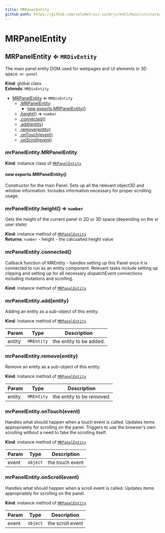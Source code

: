```yaml
---
title: MRPanelEntity
github-path: https://github.com/volumetrics-io/mrjs/edit/main/src/core/entities/MRPanelEntity.js
---
```

# MRPanelEntity

<a name="MRPanelEntity"></a>

## MRPanelEntity ⇐ <code>MRDivEntity</code>
The main panel entity DOM used for webpages and UI elements in 3D space. `mr-panel`

**Kind**: global class  
**Extends**: <code>MRDivEntity</code>  

* [MRPanelEntity](#MRPanelEntity) ⇐ <code>MRDivEntity</code>
    * [.MRPanelEntity](#MRPanelEntity+MRPanelEntity)
        * [new exports.MRPanelEntity()](#new_MRPanelEntity+MRPanelEntity_new)
    * [.height()](#MRPanelEntity+height) ⇒ <code>number</code>
    * [.connected()](#MRPanelEntity+connected)
    * [.add(entity)](#MRPanelEntity+add)
    * [.remove(entity)](#MRPanelEntity+remove)
    * [.onTouch(event)](#MRPanelEntity+onTouch)
    * [.onScroll(event)](#MRPanelEntity+onScroll)

<a name="MRPanelEntity+MRPanelEntity"></a>

### mrPanelEntity.MRPanelEntity
**Kind**: instance class of [<code>MRPanelEntity</code>](#MRPanelEntity)  
<a name="new_MRPanelEntity+MRPanelEntity_new"></a>

#### new exports.MRPanelEntity()
Constructor for the main Panel. Sets up all the relevant object3D and window information. Includes information necessary for proper scrolling usage.

<a name="MRPanelEntity+height"></a>

### mrPanelEntity.height() ⇒ <code>number</code>
Gets the height of the current panel in 2D or 3D space (depending on the xr user state)

**Kind**: instance method of [<code>MRPanelEntity</code>](#MRPanelEntity)  
**Returns**: <code>number</code> - height - the calcualted height value  
<a name="MRPanelEntity+connected"></a>

### mrPanelEntity.connected()
Callback function of MREntity - handles setting up this Panel once it is connected to run as an entity component.
             Relevant tasks include setting up clipping and setting up for all necessary dispatchEvent connections including mutations and scrolling.

**Kind**: instance method of [<code>MRPanelEntity</code>](#MRPanelEntity)  
<a name="MRPanelEntity+add"></a>

### mrPanelEntity.add(entity)
Adding an entity as a sub-object of this entity.

**Kind**: instance method of [<code>MRPanelEntity</code>](#MRPanelEntity)  

| Param | Type | Description |
| --- | --- | --- |
| entity | <code>MREntity</code> | the entity to be added. |

<a name="MRPanelEntity+remove"></a>

### mrPanelEntity.remove(entity)
Remove an entity as a sub-object of this entity.

**Kind**: instance method of [<code>MRPanelEntity</code>](#MRPanelEntity)  

| Param | Type | Description |
| --- | --- | --- |
| entity | <code>MREntity</code> | the entity to be removed. |

<a name="MRPanelEntity+onTouch"></a>

### mrPanelEntity.onTouch(event)
Handles what should happen when a touch event is called. Updates items appropriately for scrolling on the panel.
             Triggers to use the browser's own scrolling without a need to fake the scrolling itself.

**Kind**: instance method of [<code>MRPanelEntity</code>](#MRPanelEntity)  

| Param | Type | Description |
| --- | --- | --- |
| event | <code>object</code> | the touch event |

<a name="MRPanelEntity+onScroll"></a>

### mrPanelEntity.onScroll(event)
Handles what should happen when a scroll event is called. Updates items appropriately for scrolling on the panel.

**Kind**: instance method of [<code>MRPanelEntity</code>](#MRPanelEntity)  

| Param | Type | Description |
| --- | --- | --- |
| event | <code>object</code> | the scroll event |

